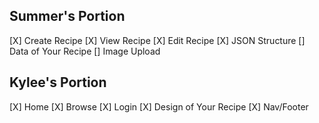 ## Summer's Portion

[X] Create Recipe
[X] View Recipe
[X] Edit Recipe
[X] JSON Structure
[] Data of Your Recipe
[] Image Upload

## Kylee's Portion

[X] Home
[X] Browse
[X] Login
[X] Design of Your Recipe
[X] Nav/Footer
